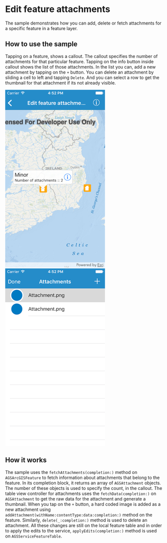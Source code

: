 # Edit feature attachments

The sample demonstrates how you can add, delete or fetch attachments for a specific feature in a feature layer.

## How to use the sample

Tapping on a feature, shows a callout. The callout specifies the number of attachments for that particular feature. Tapping on the info button inside callout shows the list of those attachments. In the list you can, add a new attachment by tapping on the `+` button. You can delete an attachment by sliding a cell to left and tapping `Delete`. And you can select a row to get the thumbnail for that attachment if its not already visible.

![](image1.png)
![](image2.png)

## How it works

The sample uses the `fetchAttachments(completion:)` method on `AGSArcGISFeature` to fetch information about attachments that belong to the feature. In its completion block, it returns an array of `AGSAttachment` objects. The number of these objects is used to specify the count, in the callout. The table view controller for attachments uses the `fetchData(completion:)` on `AGSAttachment` to get the raw data for the attachment and generate a thumbnail. When you tap on the `+` button, a hard coded image is added as a new attachment using `addAttachment(withName:contentType:data:completion:)` method on the feature. Similarly, `delete(_:completion:)` method is used to delete an attachment. All these changes are still on the local feature table and in order to apply the edits to the service, `applyEdits(completion:)` method is used on `AGSServiceFeatureTable`.



